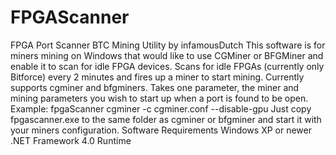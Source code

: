 FPGAScanner
===========

FPGA Port Scanner BTC Mining Utility by infamousDutch   This software is for miners mining on Windows that would like to use CGMiner or BFGMiner and enable it to scan for idle FPGA devices.  Scans for idle FPGAs (currently only Bitforce) every 2 minutes and fires up a miner to start mining. Currently supports cgminer and bfgminers. Takes one parameter, the miner and mining parameters you wish to start up when a port is found to be open.  Example: fpgaScanner cgminer -c cgminer.conf --disable-gpu  Just copy fpgascanner.exe to the same folder as cgminer or bfgminer and start it with your miners configuration.  Software Requirements Windows XP or newer .NET Framework 4.0 Runtime    